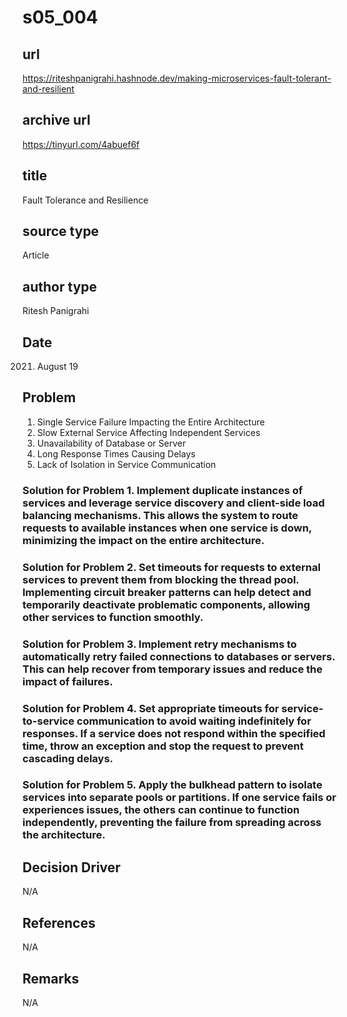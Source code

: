 # s05_004

## url
https://riteshpanigrahi.hashnode.dev/making-microservices-fault-tolerant-and-resilient

## archive url
https://tinyurl.com/4abuef6f

## title
Fault Tolerance and Resilience

## source type
Article

## author type
Ritesh Panigrahi

## Date
2021. August 19

## Problem
1. Single Service Failure Impacting the Entire Architecture
2. Slow External Service Affecting Independent Services
3. Unavailability of Database or Server
4. Long Response Times Causing Delays
5. Lack of Isolation in Service Communication

### Solution for Problem 1. Implement duplicate instances of services and leverage service discovery and client-side load balancing mechanisms. This allows the system to route requests to available instances when one service is down, minimizing the impact on the entire architecture.
### Solution for Problem 2. Set timeouts for requests to external services to prevent them from blocking the thread pool. Implementing circuit breaker patterns can help detect and temporarily deactivate problematic components, allowing other services to function smoothly. 
### Solution for Problem 3. Implement retry mechanisms to automatically retry failed connections to databases or servers. This can help recover from temporary issues and reduce the impact of failures.
### Solution for Problem 4. Set appropriate timeouts for service-to-service communication to avoid waiting indefinitely for responses. If a service does not respond within the specified time, throw an exception and stop the request to prevent cascading delays.
### Solution for Problem 5. Apply the bulkhead pattern to isolate services into separate pools or partitions. If one service fails or experiences issues, the others can continue to function independently, preventing the failure from spreading across the architecture.

## Decision Driver
N/A

## References
N/A

## Remarks
N/A
